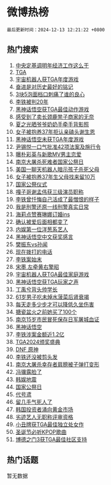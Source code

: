 # 微博热榜

`最后更新时间：2024-12-13 12:21:22 +0800`

## 热门搜索

1. [中央定基调明年经济工作这么干](https://m.weibo.cn/search?containerid=100103type%3D1%26t%3D10%26q%3D%23%E4%B8%AD%E5%A4%AE%E5%AE%9A%E5%9F%BA%E8%B0%83%E6%98%8E%E5%B9%B4%E7%BB%8F%E6%B5%8E%E5%B7%A5%E4%BD%9C%E8%BF%99%E4%B9%88%E5%B9%B2%23&stream_entry_id=51&isnewpage=1&extparam=seat%3D1%26c_type%3D51%26q%3D%2523%25E4%25B8%25AD%25E5%25A4%25AE%25E5%25AE%259A%25E5%259F%25BA%25E8%25B0%2583%25E6%2598%258E%25E5%25B9%25B4%25E7%25BB%258F%25E6%25B5%258E%25E5%25B7%25A5%25E4%25BD%259C%25E8%25BF%2599%25E4%25B9%2588%25E5%25B9%25B2%2523%26stream_entry_id%3D51%26pos%3D0%26dgr%3D0%26cate%3D10103%26filter_type%3Drealtimehot%26display_time%3D1734063681%26pre_seqid%3D173406368143502135247105)
1. [TGA](https://m.weibo.cn/search?containerid=100103type%3D1%26t%3D10%26q%3DTGA&stream_entry_id=31&isnewpage=1&extparam=seat%3D1%26c_type%3D31%26q%3DTGA%26stream_entry_id%3D31%26cate%3D5001%26realpos%3D1%26flag%3D16%26dgr%3D0%26pos%3D0%26band_rank%3D1%26lcate%3D5001%26filter_type%3Drealtimehot%26display_time%3D1734063681%26pre_seqid%3D173406368143502135247105)
1. [宇宙机器人获TGA年度游戏](https://m.weibo.cn/search?containerid=100103type%3D1%26t%3D10%26q%3D%E5%AE%87%E5%AE%99%E6%9C%BA%E5%99%A8%E4%BA%BA%E8%8E%B7TGA%E5%B9%B4%E5%BA%A6%E6%B8%B8%E6%88%8F&stream_entry_id=31&isnewpage=1&extparam=seat%3D1%26c_type%3D31%26q%3D%25E5%25AE%2587%25E5%25AE%2599%25E6%259C%25BA%25E5%2599%25A8%25E4%25BA%25BA%25E8%258E%25B7TGA%25E5%25B9%25B4%25E5%25BA%25A6%25E6%25B8%25B8%25E6%2588%258F%26stream_entry_id%3D31%26cate%3D5001%26realpos%3D2%26flag%3D1%26dgr%3D0%26pos%3D1%26band_rank%3D2%26lcate%3D5001%26filter_type%3Drealtimehot%26display_time%3D1734063681%26pre_seqid%3D173406368143502135247105)
1. [奋进是对历史最好的铭记](https://m.weibo.cn/search?containerid=100103type%3D1%26t%3D10%26q%3D%23%E5%A5%8B%E8%BF%9B%E6%98%AF%E5%AF%B9%E5%8E%86%E5%8F%B2%E6%9C%80%E5%A5%BD%E7%9A%84%E9%93%AD%E8%AE%B0%23&stream_entry_id=31&isnewpage=1&extparam=seat%3D1%26c_type%3D31%26q%3D%2523%25E5%25A5%258B%25E8%25BF%259B%25E6%2598%25AF%25E5%25AF%25B9%25E5%258E%2586%25E5%258F%25B2%25E6%259C%2580%25E5%25A5%25BD%25E7%259A%2584%25E9%2593%25AD%25E8%25AE%25B0%2523%26stream_entry_id%3D31%26cate%3D5001%26realpos%3D3%26flag%3D1%26dgr%3D0%26pos%3D2%26band_rank%3D3%26lcate%3D5001%26filter_type%3Drealtimehot%26display_time%3D1734063681%26pre_seqid%3D173406368143502135247105)
1. [3块5泡面档口刺痛了谁的良心](https://m.weibo.cn/search?containerid=100103type%3D1%26t%3D10%26q%3D%233%E5%9D%975%E6%B3%A1%E9%9D%A2%E6%A1%A3%E5%8F%A3%E5%88%BA%E7%97%9B%E4%BA%86%E8%B0%81%E7%9A%84%E8%89%AF%E5%BF%83%23&stream_entry_id=31&isnewpage=1&extparam=seat%3D1%26c_type%3D31%26q%3D%25233%25E5%259D%25975%25E6%25B3%25A1%25E9%259D%25A2%25E6%25A1%25A3%25E5%258F%25A3%25E5%2588%25BA%25E7%2597%259B%25E4%25BA%2586%25E8%25B0%2581%25E7%259A%2584%25E8%2589%25AF%25E5%25BF%2583%2523%26stream_entry_id%3D31%26cate%3D5001%26realpos%3D4%26flag%3D1%26dgr%3D0%26pos%3D3%26band_rank%3D4%26lcate%3D5001%26filter_type%3Drealtimehot%26display_time%3D1734063681%26pre_seqid%3D173406368143502135247105)
1. [李铁被判20年](https://m.weibo.cn/search?containerid=100103type%3D1%26t%3D10%26q%3D%23%E6%9D%8E%E9%93%81%E8%A2%AB%E5%88%A420%E5%B9%B4%23&stream_entry_id=31&isnewpage=1&extparam=seat%3D1%26c_type%3D31%26q%3D%2523%25E6%259D%258E%25E9%2593%2581%25E8%25A2%25AB%25E5%2588%25A420%25E5%25B9%25B4%2523%26stream_entry_id%3D31%26cate%3D5001%26realpos%3D5%26flag%3D2%26dgr%3D0%26pos%3D4%26band_rank%3D5%26lcate%3D5001%26filter_type%3Drealtimehot%26display_time%3D1734063681%26pre_seqid%3D173406368143502135247105)
1. [黑神话悟空获TGA最佳动作游戏](https://m.weibo.cn/search?containerid=100103type%3D1%26t%3D10%26q%3D%23%E9%BB%91%E7%A5%9E%E8%AF%9D%E6%82%9F%E7%A9%BA%E8%8E%B7TGA%E6%9C%80%E4%BD%B3%E5%8A%A8%E4%BD%9C%E6%B8%B8%E6%88%8F%23&stream_entry_id=31&isnewpage=1&extparam=seat%3D1%26c_type%3D31%26q%3D%2523%25E9%25BB%2591%25E7%25A5%259E%25E8%25AF%259D%25E6%2582%259F%25E7%25A9%25BA%25E8%258E%25B7TGA%25E6%259C%2580%25E4%25BD%25B3%25E5%258A%25A8%25E4%25BD%259C%25E6%25B8%25B8%25E6%2588%258F%2523%26stream_entry_id%3D31%26cate%3D5001%26realpos%3D6%26flag%3D0%26dgr%3D0%26pos%3D5%26band_rank%3D6%26lcate%3D5001%26filter_type%3Drealtimehot%26display_time%3D1734063681%26pre_seqid%3D173406368143502135247105)
1. [感受到了卖长颈鹿凳子商家的无奈](https://m.weibo.cn/search?containerid=100103type%3D1%26t%3D10%26q%3D%23%E6%84%9F%E5%8F%97%E5%88%B0%E4%BA%86%E5%8D%96%E9%95%BF%E9%A2%88%E9%B9%BF%E5%87%B3%E5%AD%90%E5%95%86%E5%AE%B6%E7%9A%84%E6%97%A0%E5%A5%88%23&stream_entry_id=31&isnewpage=1&extparam=seat%3D1%26c_type%3D31%26q%3D%2523%25E6%2584%259F%25E5%258F%2597%25E5%2588%25B0%25E4%25BA%2586%25E5%258D%2596%25E9%2595%25BF%25E9%25A2%2588%25E9%25B9%25BF%25E5%2587%25B3%25E5%25AD%2590%25E5%2595%2586%25E5%25AE%25B6%25E7%259A%2584%25E6%2597%25A0%25E5%25A5%2588%2523%26stream_entry_id%3D31%26cate%3D5001%26realpos%3D7%26flag%3D0%26dgr%3D0%26pos%3D6%26band_rank%3D7%26lcate%3D5001%26filter_type%3Drealtimehot%26display_time%3D1734063681%26pre_seqid%3D173406368143502135247105)
1. [夏之光晒爷爷奶奶手牵手背影照](https://m.weibo.cn/search?containerid=100103type%3D1%26t%3D10%26q%3D%E5%A4%8F%E4%B9%8B%E5%85%89%E6%99%92%E7%88%B7%E7%88%B7%E5%A5%B6%E5%A5%B6%E6%89%8B%E7%89%B5%E6%89%8B%E8%83%8C%E5%BD%B1%E7%85%A7&stream_entry_id=31&isnewpage=1&extparam=seat%3D1%26c_type%3D31%26q%3D%25E5%25A4%258F%25E4%25B9%258B%25E5%2585%2589%25E6%2599%2592%25E7%2588%25B7%25E7%2588%25B7%25E5%25A5%25B6%25E5%25A5%25B6%25E6%2589%258B%25E7%2589%25B5%25E6%2589%258B%25E8%2583%258C%25E5%25BD%25B1%25E7%2585%25A7%26stream_entry_id%3D31%26cate%3D5001%26realpos%3D8%26flag%3D1%26dgr%3D0%26pos%3D7%26band_rank%3D8%26lcate%3D5001%26filter_type%3Drealtimehot%26display_time%3D1734063681%26pre_seqid%3D173406368143502135247105)
1. [女子被抱养37年拒认亲磕头谢生恩](https://m.weibo.cn/search?containerid=100103type%3D1%26t%3D10%26q%3D%23%E5%A5%B3%E5%AD%90%E8%A2%AB%E6%8A%B1%E5%85%BB37%E5%B9%B4%E6%8B%92%E8%AE%A4%E4%BA%B2%E7%A3%95%E5%A4%B4%E8%B0%A2%E7%94%9F%E6%81%A9%23&stream_entry_id=31&isnewpage=1&extparam=seat%3D1%26c_type%3D31%26q%3D%2523%25E5%25A5%25B3%25E5%25AD%2590%25E8%25A2%25AB%25E6%258A%25B1%25E5%2585%25BB37%25E5%25B9%25B4%25E6%258B%2592%25E8%25AE%25A4%25E4%25BA%25B2%25E7%25A3%2595%25E5%25A4%25B4%25E8%25B0%25A2%25E7%2594%259F%25E6%2581%25A9%2523%26stream_entry_id%3D31%26cate%3D5001%26realpos%3D9%26flag%3D1%26dgr%3D0%26pos%3D8%26band_rank%3D9%26lcate%3D5001%26filter_type%3Drealtimehot%26display_time%3D1734063681%26pre_seqid%3D173406368143502135247105)
1. [黑神话悟空未获TGA年度游戏](https://m.weibo.cn/search?containerid=100103type%3D1%26t%3D10%26q%3D%23%E9%BB%91%E7%A5%9E%E8%AF%9D%E6%82%9F%E7%A9%BA%E6%9C%AA%E8%8E%B7TGA%E5%B9%B4%E5%BA%A6%E6%B8%B8%E6%88%8F%23&stream_entry_id=31&isnewpage=1&extparam=seat%3D1%26c_type%3D31%26q%3D%2523%25E9%25BB%2591%25E7%25A5%259E%25E8%25AF%259D%25E6%2582%259F%25E7%25A9%25BA%25E6%259C%25AA%25E8%258E%25B7TGA%25E5%25B9%25B4%25E5%25BA%25A6%25E6%25B8%25B8%25E6%2588%258F%2523%26stream_entry_id%3D31%26cate%3D5001%26realpos%3D10%26flag%3D1%26dgr%3D0%26pos%3D9%26band_rank%3D10%26lcate%3D5001%26filter_type%3Drealtimehot%26display_time%3D1734063681%26pre_seqid%3D173406368143502135247105)
1. [尹锡悦一口气批准42项法案及施行令](https://m.weibo.cn/search?containerid=100103type%3D1%26t%3D10%26q%3D%23%E5%B0%B9%E9%94%A1%E6%82%A6%E4%B8%80%E5%8F%A3%E6%B0%94%E6%89%B9%E5%87%8642%E9%A1%B9%E6%B3%95%E6%A1%88%E5%8F%8A%E6%96%BD%E8%A1%8C%E4%BB%A4%23&stream_entry_id=31&isnewpage=1&extparam=seat%3D1%26c_type%3D31%26q%3D%2523%25E5%25B0%25B9%25E9%2594%25A1%25E6%2582%25A6%25E4%25B8%2580%25E5%258F%25A3%25E6%25B0%2594%25E6%2589%25B9%25E5%2587%258642%25E9%25A1%25B9%25E6%25B3%2595%25E6%25A1%2588%25E5%258F%258A%25E6%2596%25BD%25E8%25A1%258C%25E4%25BB%25A4%2523%26stream_entry_id%3D31%26cate%3D5001%26realpos%3D11%26flag%3D1%26dgr%3D0%26pos%3D10%26band_rank%3D11%26lcate%3D5001%26filter_type%3Drealtimehot%26display_time%3D1734063681%26pre_seqid%3D173406368143502135247105)
1. [曝朴彩英与新歌MV男主恋爱](https://m.weibo.cn/search?containerid=100103type%3D1%26t%3D10%26q%3D%E6%9B%9D%E6%9C%B4%E5%BD%A9%E8%8B%B1%E4%B8%8E%E6%96%B0%E6%AD%8CMV%E7%94%B7%E4%B8%BB%E6%81%8B%E7%88%B1&stream_entry_id=31&isnewpage=1&extparam=seat%3D1%26c_type%3D31%26q%3D%25E6%259B%259D%25E6%259C%25B4%25E5%25BD%25A9%25E8%258B%25B1%25E4%25B8%258E%25E6%2596%25B0%25E6%25AD%258CMV%25E7%2594%25B7%25E4%25B8%25BB%25E6%2581%258B%25E7%2588%25B1%26stream_entry_id%3D31%26cate%3D5001%26realpos%3D12%26flag%3D1%26dgr%3D0%26pos%3D11%26band_rank%3D12%26lcate%3D5001%26filter_type%3Drealtimehot%26display_time%3D1734063681%26pre_seqid%3D173406368143502135247105)
1. [南京大屠杀死难者国家公祭日](https://m.weibo.cn/search?containerid=100103type%3D1%26t%3D10%26q%3D%23%E5%8D%97%E4%BA%AC%E5%A4%A7%E5%B1%A0%E6%9D%80%E6%AD%BB%E9%9A%BE%E8%80%85%E5%9B%BD%E5%AE%B6%E5%85%AC%E7%A5%AD%E6%97%A5%23&stream_entry_id=31&isnewpage=1&extparam=seat%3D1%26c_type%3D31%26q%3D%2523%25E5%258D%2597%25E4%25BA%25AC%25E5%25A4%25A7%25E5%25B1%25A0%25E6%259D%2580%25E6%25AD%25BB%25E9%259A%25BE%25E8%2580%2585%25E5%259B%25BD%25E5%25AE%25B6%25E5%2585%25AC%25E7%25A5%25AD%25E6%2597%25A5%2523%26stream_entry_id%3D31%26cate%3D5001%26realpos%3D13%26flag%3D1%26dgr%3D0%26pos%3D12%26band_rank%3D13%26lcate%3D5001%26filter_type%3Drealtimehot%26display_time%3D1734063681%26pre_seqid%3D173406368143502135247105)
1. [美国一聊天机器人暗示孩子杀死父母](https://m.weibo.cn/search?containerid=100103type%3D1%26t%3D10%26q%3D%23%E7%BE%8E%E5%9B%BD%E4%B8%80%E8%81%8A%E5%A4%A9%E6%9C%BA%E5%99%A8%E4%BA%BA%E6%9A%97%E7%A4%BA%E5%AD%A9%E5%AD%90%E6%9D%80%E6%AD%BB%E7%88%B6%E6%AF%8D%23&stream_entry_id=31&isnewpage=1&extparam=seat%3D1%26c_type%3D31%26q%3D%2523%25E7%25BE%258E%25E5%259B%25BD%25E4%25B8%2580%25E8%2581%258A%25E5%25A4%25A9%25E6%259C%25BA%25E5%2599%25A8%25E4%25BA%25BA%25E6%259A%2597%25E7%25A4%25BA%25E5%25AD%25A9%25E5%25AD%2590%25E6%259D%2580%25E6%25AD%25BB%25E7%2588%25B6%25E6%25AF%258D%2523%26stream_entry_id%3D31%26cate%3D5001%26realpos%3D14%26flag%3D2%26dgr%3D0%26pos%3D13%26band_rank%3D14%26lcate%3D5001%26filter_type%3Drealtimehot%26display_time%3D1734063681%26pre_seqid%3D173406368143502135247105)
1. [女子被抱养37年生父母找来留10万](https://m.weibo.cn/search?containerid=100103type%3D1%26t%3D10%26q%3D%23%E5%A5%B3%E5%AD%90%E8%A2%AB%E6%8A%B1%E5%85%BB37%E5%B9%B4%E7%94%9F%E7%88%B6%E6%AF%8D%E6%89%BE%E6%9D%A5%E7%95%9910%E4%B8%87%23&stream_entry_id=31&isnewpage=1&extparam=seat%3D1%26c_type%3D31%26q%3D%2523%25E5%25A5%25B3%25E5%25AD%2590%25E8%25A2%25AB%25E6%258A%25B1%25E5%2585%25BB37%25E5%25B9%25B4%25E7%2594%259F%25E7%2588%25B6%25E6%25AF%258D%25E6%2589%25BE%25E6%259D%25A5%25E7%2595%259910%25E4%25B8%2587%2523%26stream_entry_id%3D31%26cate%3D5001%26realpos%3D15%26flag%3D2%26dgr%3D0%26pos%3D14%26band_rank%3D15%26lcate%3D5001%26filter_type%3Drealtimehot%26display_time%3D1734063681%26pre_seqid%3D173406368143502135247105)
1. [国家公祭仪式](https://m.weibo.cn/search?containerid=100103type%3D1%26t%3D10%26q%3D%23%E5%9B%BD%E5%AE%B6%E5%85%AC%E7%A5%AD%E4%BB%AA%E5%BC%8F%23&stream_entry_id=31&isnewpage=1&extparam=seat%3D1%26c_type%3D31%26q%3D%2523%25E5%259B%25BD%25E5%25AE%25B6%25E5%2585%25AC%25E7%25A5%25AD%25E4%25BB%25AA%25E5%25BC%258F%2523%26stream_entry_id%3D31%26cate%3D5001%26realpos%3D16%26flag%3D0%26dgr%3D0%26pos%3D15%26band_rank%3D16%26lcate%3D5001%26filter_type%3Drealtimehot%26display_time%3D1734063681%26pre_seqid%3D173406368143502135247105)
1. [嘎子哥谢孟伟获三级演员职称](https://m.weibo.cn/search?containerid=100103type%3D1%26t%3D10%26q%3D%23%E5%98%8E%E5%AD%90%E5%93%A5%E8%B0%A2%E5%AD%9F%E4%BC%9F%E8%8E%B7%E4%B8%89%E7%BA%A7%E6%BC%94%E5%91%98%E8%81%8C%E7%A7%B0%23&stream_entry_id=31&isnewpage=1&extparam=seat%3D1%26c_type%3D31%26q%3D%2523%25E5%2598%258E%25E5%25AD%2590%25E5%2593%25A5%25E8%25B0%25A2%25E5%25AD%259F%25E4%25BC%259F%25E8%258E%25B7%25E4%25B8%2589%25E7%25BA%25A7%25E6%25BC%2594%25E5%2591%2598%25E8%2581%258C%25E7%25A7%25B0%2523%26stream_entry_id%3D31%26cate%3D5001%26realpos%3D17%26flag%3D0%26dgr%3D0%26pos%3D16%26band_rank%3D17%26lcate%3D5001%26filter_type%3Drealtimehot%26display_time%3D1734063681%26pre_seqid%3D173406368143502135247105)
1. [李铁曾忏悔自己活成了最憎恨的样子](https://m.weibo.cn/search?containerid=100103type%3D1%26t%3D10%26q%3D%23%E6%9D%8E%E9%93%81%E6%9B%BE%E5%BF%8F%E6%82%94%E8%87%AA%E5%B7%B1%E6%B4%BB%E6%88%90%E4%BA%86%E6%9C%80%E6%86%8E%E6%81%A8%E7%9A%84%E6%A0%B7%E5%AD%90%23&stream_entry_id=31&isnewpage=1&extparam=seat%3D1%26c_type%3D31%26q%3D%2523%25E6%259D%258E%25E9%2593%2581%25E6%259B%25BE%25E5%25BF%258F%25E6%2582%2594%25E8%2587%25AA%25E5%25B7%25B1%25E6%25B4%25BB%25E6%2588%2590%25E4%25BA%2586%25E6%259C%2580%25E6%2586%258E%25E6%2581%25A8%25E7%259A%2584%25E6%25A0%25B7%25E5%25AD%2590%2523%26stream_entry_id%3D31%26cate%3D5001%26realpos%3D18%26flag%3D1%26dgr%3D0%26pos%3D17%26band_rank%3D18%26lcate%3D5001%26filter_type%3Drealtimehot%26display_time%3D1734063681%26pre_seqid%3D173406368143502135247105)
1. [我是刑警还原一线刑警真实日常](https://m.weibo.cn/search?containerid=100103type%3D1%26t%3D10%26q%3D%23%E6%88%91%E6%98%AF%E5%88%91%E8%AD%A6%E8%BF%98%E5%8E%9F%E4%B8%80%E7%BA%BF%E5%88%91%E8%AD%A6%E7%9C%9F%E5%AE%9E%E6%97%A5%E5%B8%B8%23&stream_entry_id=31&isnewpage=1&extparam=seat%3D1%26c_type%3D31%26q%3D%2523%25E6%2588%2591%25E6%2598%25AF%25E5%2588%2591%25E8%25AD%25A6%25E8%25BF%2598%25E5%258E%259F%25E4%25B8%2580%25E7%25BA%25BF%25E5%2588%2591%25E8%25AD%25A6%25E7%259C%259F%25E5%25AE%259E%25E6%2597%25A5%25E5%25B8%25B8%2523%26stream_entry_id%3D31%26cate%3D5001%26realpos%3D19%26flag%3D1%26dgr%3D0%26pos%3D18%26band_rank%3D19%26lcate%3D5001%26filter_type%3Drealtimehot%26display_time%3D1734063681%26pre_seqid%3D173406368143502135247105)
1. [海莉点赞赛琳娜订婚ins](https://m.weibo.cn/search?containerid=100103type%3D1%26t%3D10%26q%3D%23%E6%B5%B7%E8%8E%89%E7%82%B9%E8%B5%9E%E8%B5%9B%E7%90%B3%E5%A8%9C%E8%AE%A2%E5%A9%9Ains%23&stream_entry_id=31&isnewpage=1&extparam=seat%3D1%26c_type%3D31%26q%3D%2523%25E6%25B5%25B7%25E8%258E%2589%25E7%2582%25B9%25E8%25B5%259E%25E8%25B5%259B%25E7%2590%25B3%25E5%25A8%259C%25E8%25AE%25A2%25E5%25A9%259Ains%2523%26stream_entry_id%3D31%26cate%3D5001%26realpos%3D20%26flag%3D1%26dgr%3D0%26pos%3D19%26band_rank%3D20%26lcate%3D5001%26filter_type%3Drealtimehot%26display_time%3D1734063681%26pre_seqid%3D173406368143502135247105)
1. [确认被爱后面相都变了](https://m.weibo.cn/search?containerid=100103type%3D1%26t%3D10%26q%3D%E7%A1%AE%E8%AE%A4%E8%A2%AB%E7%88%B1%E5%90%8E%E9%9D%A2%E7%9B%B8%E9%83%BD%E5%8F%98%E4%BA%86&stream_entry_id=31&isnewpage=1&extparam=seat%3D1%26c_type%3D31%26q%3D%25E7%25A1%25AE%25E8%25AE%25A4%25E8%25A2%25AB%25E7%2588%25B1%25E5%2590%258E%25E9%259D%25A2%25E7%259B%25B8%25E9%2583%25BD%25E5%258F%2598%25E4%25BA%2586%26stream_entry_id%3D31%26cate%3D5001%26realpos%3D21%26flag%3D1%26dgr%3D0%26pos%3D20%26band_rank%3D21%26lcate%3D5001%26filter_type%3Drealtimehot%26display_time%3D1734063681%26pre_seqid%3D173406368143502135247105)
1. [内娱第一位洋葱系艺人](https://m.weibo.cn/search?containerid=100103type%3D1%26t%3D10%26q%3D%E5%86%85%E5%A8%B1%E7%AC%AC%E4%B8%80%E4%BD%8D%E6%B4%8B%E8%91%B1%E7%B3%BB%E8%89%BA%E4%BA%BA&stream_entry_id=31&isnewpage=1&extparam=seat%3D1%26c_type%3D31%26q%3D%25E5%2586%2585%25E5%25A8%25B1%25E7%25AC%25AC%25E4%25B8%2580%25E4%25BD%258D%25E6%25B4%258B%25E8%2591%25B1%25E7%25B3%25BB%25E8%2589%25BA%25E4%25BA%25BA%26stream_entry_id%3D31%26cate%3D5001%26realpos%3D22%26flag%3D2%26dgr%3D0%26pos%3D21%26band_rank%3D22%26lcate%3D5001%26filter_type%3Drealtimehot%26display_time%3D1734063681%26pre_seqid%3D173406368143502135247105)
1. [黑神话悟空中文获奖感言](https://m.weibo.cn/search?containerid=100103type%3D1%26t%3D10%26q%3D%23%E9%BB%91%E7%A5%9E%E8%AF%9D%E6%82%9F%E7%A9%BA%E4%B8%AD%E6%96%87%E8%8E%B7%E5%A5%96%E6%84%9F%E8%A8%80%23&stream_entry_id=31&isnewpage=1&extparam=seat%3D1%26c_type%3D31%26q%3D%2523%25E9%25BB%2591%25E7%25A5%259E%25E8%25AF%259D%25E6%2582%259F%25E7%25A9%25BA%25E4%25B8%25AD%25E6%2596%2587%25E8%258E%25B7%25E5%25A5%2596%25E6%2584%259F%25E8%25A8%2580%2523%26stream_entry_id%3D31%26cate%3D5001%26realpos%3D23%26flag%3D0%26dgr%3D0%26pos%3D22%26band_rank%3D23%26lcate%3D5001%26filter_type%3Drealtimehot%26display_time%3D1734063681%26pre_seqid%3D173406368143502135247105)
1. [樊振东vs孙闻](https://m.weibo.cn/search?containerid=100103type%3D1%26t%3D10%26q%3D%E6%A8%8A%E6%8C%AF%E4%B8%9Cvs%E5%AD%99%E9%97%BB&stream_entry_id=31&isnewpage=1&extparam=seat%3D1%26c_type%3D31%26q%3D%25E6%25A8%258A%25E6%258C%25AF%25E4%25B8%259Cvs%25E5%25AD%2599%25E9%2597%25BB%26stream_entry_id%3D31%26cate%3D5001%26realpos%3D24%26flag%3D1%26dgr%3D0%26pos%3D23%26band_rank%3D24%26lcate%3D5001%26filter_type%3Drealtimehot%26display_time%3D1734063681%26pre_seqid%3D173406368143502135247105)
1. [现在拨打的电话](https://m.weibo.cn/search?containerid=100103type%3D1%26t%3D10%26q%3D%E7%8E%B0%E5%9C%A8%E6%8B%A8%E6%89%93%E7%9A%84%E7%94%B5%E8%AF%9D&stream_entry_id=31&isnewpage=1&extparam=seat%3D1%26c_type%3D31%26q%3D%25E7%258E%25B0%25E5%259C%25A8%25E6%258B%25A8%25E6%2589%2593%25E7%259A%2584%25E7%2594%25B5%25E8%25AF%259D%26stream_entry_id%3D31%26cate%3D5001%26realpos%3D25%26flag%3D0%26dgr%3D0%26pos%3D24%26band_rank%3D25%26lcate%3D5001%26filter_type%3Drealtimehot%26display_time%3D1734063681%26pre_seqid%3D173406368143502135247105)
1. [李铁案始末](https://m.weibo.cn/search?containerid=100103type%3D1%26t%3D10%26q%3D%23%E6%9D%8E%E9%93%81%E6%A1%88%E5%A7%8B%E6%9C%AB%23&stream_entry_id=31&isnewpage=1&extparam=seat%3D1%26c_type%3D31%26q%3D%2523%25E6%259D%258E%25E9%2593%2581%25E6%25A1%2588%25E5%25A7%258B%25E6%259C%25AB%2523%26stream_entry_id%3D31%26cate%3D5001%26realpos%3D26%26flag%3D0%26dgr%3D0%26pos%3D25%26band_rank%3D26%26lcate%3D5001%26filter_type%3Drealtimehot%26display_time%3D1734063681%26pre_seqid%3D173406368143502135247105)
1. [宋墨 左牵黄右擎昭](https://m.weibo.cn/search?containerid=100103type%3D1%26t%3D10%26q%3D%E5%AE%8B%E5%A2%A8+%E5%B7%A6%E7%89%B5%E9%BB%84%E5%8F%B3%E6%93%8E%E6%98%AD&stream_entry_id=31&isnewpage=1&extparam=seat%3D1%26c_type%3D31%26q%3D%25E5%25AE%258B%25E5%25A2%25A8%2520%25E5%25B7%25A6%25E7%2589%25B5%25E9%25BB%2584%25E5%258F%25B3%25E6%2593%258E%25E6%2598%25AD%26stream_entry_id%3D31%26cate%3D5001%26realpos%3D27%26flag%3D0%26dgr%3D0%26pos%3D26%26band_rank%3D27%26lcate%3D5001%26filter_type%3Drealtimehot%26display_time%3D1734063681%26pre_seqid%3D173406368143502135247105)
1. [宇宙机器人获TGA最佳家庭游戏](https://m.weibo.cn/search?containerid=100103type%3D1%26t%3D10%26q%3D%23%E5%AE%87%E5%AE%99%E6%9C%BA%E5%99%A8%E4%BA%BA%E8%8E%B7TGA%E6%9C%80%E4%BD%B3%E5%AE%B6%E5%BA%AD%E6%B8%B8%E6%88%8F%23&stream_entry_id=31&isnewpage=1&extparam=seat%3D1%26c_type%3D31%26q%3D%2523%25E5%25AE%2587%25E5%25AE%2599%25E6%259C%25BA%25E5%2599%25A8%25E4%25BA%25BA%25E8%258E%25B7TGA%25E6%259C%2580%25E4%25BD%25B3%25E5%25AE%25B6%25E5%25BA%25AD%25E6%25B8%25B8%25E6%2588%258F%2523%26stream_entry_id%3D31%26cate%3D5001%26realpos%3D28%26flag%3D0%26dgr%3D0%26pos%3D27%26band_rank%3D28%26lcate%3D5001%26filter_type%3Drealtimehot%26display_time%3D1734063681%26pre_seqid%3D173406368143502135247105)
1. [黑神话悟空获TGA玩家之声](https://m.weibo.cn/search?containerid=100103type%3D1%26t%3D10%26q%3D%23%E9%BB%91%E7%A5%9E%E8%AF%9D%E6%82%9F%E7%A9%BA%E8%8E%B7TGA%E7%8E%A9%E5%AE%B6%E4%B9%8B%E5%A3%B0%23&stream_entry_id=31&isnewpage=1&extparam=seat%3D1%26c_type%3D31%26q%3D%2523%25E9%25BB%2591%25E7%25A5%259E%25E8%25AF%259D%25E6%2582%259F%25E7%25A9%25BA%25E8%258E%25B7TGA%25E7%258E%25A9%25E5%25AE%25B6%25E4%25B9%258B%25E5%25A3%25B0%2523%26stream_entry_id%3D31%26cate%3D5001%26realpos%3D29%26flag%3D1%26dgr%3D0%26pos%3D28%26band_rank%3D29%26lcate%3D5001%26filter_type%3Drealtimehot%26display_time%3D1734063681%26pre_seqid%3D173406368143502135247105)
1. [丁禹兮背头帅学长](https://m.weibo.cn/search?containerid=100103type%3D1%26t%3D10%26q%3D%23%E4%B8%81%E7%A6%B9%E5%85%AE%E8%83%8C%E5%A4%B4%E5%B8%85%E5%AD%A6%E9%95%BF%23&stream_entry_id=31&isnewpage=1&extparam=seat%3D1%26c_type%3D31%26q%3D%2523%25E4%25B8%2581%25E7%25A6%25B9%25E5%2585%25AE%25E8%2583%258C%25E5%25A4%25B4%25E5%25B8%2585%25E5%25AD%25A6%25E9%2595%25BF%2523%26stream_entry_id%3D31%26cate%3D5001%26realpos%3D30%26flag%3D1%26dgr%3D0%26pos%3D29%26band_rank%3D30%26lcate%3D5001%26filter_type%3Drealtimehot%26display_time%3D1734063681%26pre_seqid%3D173406368143502135247105)
1. [61岁男子吃未焯水菠菜后肾衰竭](https://m.weibo.cn/search?containerid=100103type%3D1%26t%3D10%26q%3D%2361%E5%B2%81%E7%94%B7%E5%AD%90%E5%90%83%E6%9C%AA%E7%84%AF%E6%B0%B4%E8%8F%A0%E8%8F%9C%E5%90%8E%E8%82%BE%E8%A1%B0%E7%AB%AD%23&stream_entry_id=31&isnewpage=1&extparam=seat%3D1%26c_type%3D31%26q%3D%252361%25E5%25B2%2581%25E7%2594%25B7%25E5%25AD%2590%25E5%2590%2583%25E6%259C%25AA%25E7%2584%25AF%25E6%25B0%25B4%25E8%258F%25A0%25E8%258F%259C%25E5%2590%258E%25E8%2582%25BE%25E8%25A1%25B0%25E7%25AB%25AD%2523%26stream_entry_id%3D31%26cate%3D5001%26realpos%3D31%26flag%3D0%26dgr%3D0%26pos%3D30%26band_rank%3D31%26lcate%3D5001%26filter_type%3Drealtimehot%26display_time%3D1734063681%26pre_seqid%3D173406368143502135247105)
1. [每天走多少步才可以降低久坐伤害](https://m.weibo.cn/search?containerid=100103type%3D1%26t%3D10%26q%3D%23%E6%AF%8F%E5%A4%A9%E8%B5%B0%E5%A4%9A%E5%B0%91%E6%AD%A5%E6%89%8D%E5%8F%AF%E4%BB%A5%E9%99%8D%E4%BD%8E%E4%B9%85%E5%9D%90%E4%BC%A4%E5%AE%B3%23&stream_entry_id=31&isnewpage=1&extparam=seat%3D1%26c_type%3D31%26q%3D%2523%25E6%25AF%258F%25E5%25A4%25A9%25E8%25B5%25B0%25E5%25A4%259A%25E5%25B0%2591%25E6%25AD%25A5%25E6%2589%258D%25E5%258F%25AF%25E4%25BB%25A5%25E9%2599%258D%25E4%25BD%258E%25E4%25B9%2585%25E5%259D%2590%25E4%25BC%25A4%25E5%25AE%25B3%2523%26stream_entry_id%3D31%26cate%3D5001%26realpos%3D32%26flag%3D0%26dgr%3D0%26pos%3D31%26band_rank%3D32%26lcate%3D5001%26filter_type%3Drealtimehot%26display_time%3D1734063681%26pre_seqid%3D173406368143502135247105)
1. [搪瓷盆火之前她买了100个](https://m.weibo.cn/search?containerid=100103type%3D1%26t%3D10%26q%3D%23%E6%90%AA%E7%93%B7%E7%9B%86%E7%81%AB%E4%B9%8B%E5%89%8D%E5%A5%B9%E4%B9%B0%E4%BA%86100%E4%B8%AA%23&stream_entry_id=31&isnewpage=1&extparam=seat%3D1%26c_type%3D31%26q%3D%2523%25E6%2590%25AA%25E7%2593%25B7%25E7%259B%2586%25E7%2581%25AB%25E4%25B9%258B%25E5%2589%258D%25E5%25A5%25B9%25E4%25B9%25B0%25E4%25BA%2586100%25E4%25B8%25AA%2523%26stream_entry_id%3D31%26cate%3D5001%26realpos%3D33%26flag%3D1%26dgr%3D0%26pos%3D32%26band_rank%3D33%26lcate%3D5001%26filter_type%3Drealtimehot%26display_time%3D1734063681%26pre_seqid%3D173406368143502135247105)
1. [南京15岁市民冒死保存日军屠城血证](https://m.weibo.cn/search?containerid=100103type%3D1%26t%3D10%26q%3D%23%E5%8D%97%E4%BA%AC15%E5%B2%81%E5%B8%82%E6%B0%91%E5%86%92%E6%AD%BB%E4%BF%9D%E5%AD%98%E6%97%A5%E5%86%9B%E5%B1%A0%E5%9F%8E%E8%A1%80%E8%AF%81%23&stream_entry_id=31&isnewpage=1&extparam=seat%3D1%26c_type%3D31%26q%3D%2523%25E5%258D%2597%25E4%25BA%25AC15%25E5%25B2%2581%25E5%25B8%2582%25E6%25B0%2591%25E5%2586%2592%25E6%25AD%25BB%25E4%25BF%259D%25E5%25AD%2598%25E6%2597%25A5%25E5%2586%259B%25E5%25B1%25A0%25E5%259F%258E%25E8%25A1%2580%25E8%25AF%2581%2523%26stream_entry_id%3D31%26cate%3D5001%26realpos%3D34%26flag%3D1%26dgr%3D0%26pos%3D33%26band_rank%3D34%26lcate%3D5001%26filter_type%3Drealtimehot%26display_time%3D1734063681%26pre_seqid%3D173406368143502135247105)
1. [黑神话悟空](https://m.weibo.cn/search?containerid=100103type%3D1%26t%3D10%26q%3D%E9%BB%91%E7%A5%9E%E8%AF%9D%E6%82%9F%E7%A9%BA&stream_entry_id=31&isnewpage=1&extparam=seat%3D1%26c_type%3D31%26q%3D%25E9%25BB%2591%25E7%25A5%259E%25E8%25AF%259D%25E6%2582%259F%25E7%25A9%25BA%26stream_entry_id%3D31%26cate%3D5001%26realpos%3D35%26flag%3D0%26dgr%3D0%26pos%3D34%26band_rank%3D35%26lcate%3D5001%26filter_type%3Drealtimehot%26display_time%3D1734063681%26pre_seqid%3D173406368143502135247105)
1. [李铁涉案金额近1.2亿](https://m.weibo.cn/search?containerid=100103type%3D1%26t%3D10%26q%3D%23%E6%9D%8E%E9%93%81%E6%B6%89%E6%A1%88%E9%87%91%E9%A2%9D%E8%BF%911.2%E4%BA%BF%23&stream_entry_id=31&isnewpage=1&extparam=seat%3D1%26c_type%3D31%26q%3D%2523%25E6%259D%258E%25E9%2593%2581%25E6%25B6%2589%25E6%25A1%2588%25E9%2587%2591%25E9%25A2%259D%25E8%25BF%25911.2%25E4%25BA%25BF%2523%26stream_entry_id%3D31%26cate%3D5001%26realpos%3D36%26flag%3D0%26dgr%3D0%26pos%3D35%26band_rank%3D36%26lcate%3D5001%26filter_type%3Drealtimehot%26display_time%3D1734063681%26pre_seqid%3D173406368143502135247105)
1. [TGA2024颁奖盛典](https://m.weibo.cn/search?containerid=100103type%3D1%26t%3D10%26q%3D%23TGA2024%E9%A2%81%E5%A5%96%E7%9B%9B%E5%85%B8%23&stream_entry_id=31&isnewpage=1&extparam=seat%3D1%26c_type%3D31%26q%3D%2523TGA2024%25E9%25A2%2581%25E5%25A5%2596%25E7%259B%259B%25E5%2585%25B8%2523%26stream_entry_id%3D31%26cate%3D5001%26realpos%3D37%26flag%3D0%26dgr%3D0%26pos%3D36%26band_rank%3D37%26lcate%3D5001%26filter_type%3Drealtimehot%26display_time%3D1734063681%26pre_seqid%3D173406368143502135247105)
1. [DNF 原神](https://m.weibo.cn/search?containerid=100103type%3D1%26t%3D10%26q%3DDNF+%E5%8E%9F%E7%A5%9E&stream_entry_id=31&isnewpage=1&extparam=seat%3D1%26c_type%3D31%26q%3DDNF%2520%25E5%258E%259F%25E7%25A5%259E%26stream_entry_id%3D31%26cate%3D5001%26realpos%3D38%26flag%3D1%26dgr%3D0%26pos%3D37%26band_rank%3D38%26lcate%3D5001%26filter_type%3Drealtimehot%26display_time%3D1734063681%26pre_seqid%3D173406368143502135247105)
1. [李铁还没被剪头发](https://m.weibo.cn/search?containerid=100103type%3D1%26t%3D10%26q%3D%23%E6%9D%8E%E9%93%81%E8%BF%98%E6%B2%A1%E8%A2%AB%E5%89%AA%E5%A4%B4%E5%8F%91%23&stream_entry_id=31&isnewpage=1&extparam=seat%3D1%26c_type%3D31%26q%3D%2523%25E6%259D%258E%25E9%2593%2581%25E8%25BF%2598%25E6%25B2%25A1%25E8%25A2%25AB%25E5%2589%25AA%25E5%25A4%25B4%25E5%258F%2591%2523%26stream_entry_id%3D31%26cate%3D5001%26realpos%3D39%26flag%3D1%26dgr%3D0%26pos%3D38%26band_rank%3D39%26lcate%3D5001%26filter_type%3Drealtimehot%26display_time%3D1734063681%26pre_seqid%3D173406368143502135247105)
1. [南京大屠杀幸存者肩膀被子弹打变形](https://m.weibo.cn/search?containerid=100103type%3D1%26t%3D10%26q%3D%23%E5%8D%97%E4%BA%AC%E5%A4%A7%E5%B1%A0%E6%9D%80%E5%B9%B8%E5%AD%98%E8%80%85%E8%82%A9%E8%86%80%E8%A2%AB%E5%AD%90%E5%BC%B9%E6%89%93%E5%8F%98%E5%BD%A2%23&stream_entry_id=31&isnewpage=1&extparam=seat%3D1%26c_type%3D31%26q%3D%2523%25E5%258D%2597%25E4%25BA%25AC%25E5%25A4%25A7%25E5%25B1%25A0%25E6%259D%2580%25E5%25B9%25B8%25E5%25AD%2598%25E8%2580%2585%25E8%2582%25A9%25E8%2586%2580%25E8%25A2%25AB%25E5%25AD%2590%25E5%25BC%25B9%25E6%2589%2593%25E5%258F%2598%25E5%25BD%25A2%2523%26stream_entry_id%3D31%26cate%3D5001%26realpos%3D40%26flag%3D0%26dgr%3D0%26pos%3D39%26band_rank%3D40%26lcate%3D5001%26filter_type%3Drealtimehot%26display_time%3D1734063681%26pre_seqid%3D173406368143502135247105)
1. [冯骥露脸了](https://m.weibo.cn/search?containerid=100103type%3D1%26t%3D10%26q%3D%23%E5%86%AF%E9%AA%A5%E9%9C%B2%E8%84%B8%E4%BA%86%23&stream_entry_id=31&isnewpage=1&extparam=seat%3D1%26c_type%3D31%26q%3D%2523%25E5%2586%25AF%25E9%25AA%25A5%25E9%259C%25B2%25E8%2584%25B8%25E4%25BA%2586%2523%26stream_entry_id%3D31%26cate%3D5001%26realpos%3D41%26flag%3D1%26dgr%3D0%26pos%3D40%26band_rank%3D41%26lcate%3D5001%26filter_type%3Drealtimehot%26display_time%3D1734063681%26pre_seqid%3D173406368143502135247105)
1. [韩娱地震](https://m.weibo.cn/search?containerid=100103type%3D1%26t%3D10%26q%3D%E9%9F%A9%E5%A8%B1%E5%9C%B0%E9%9C%87&stream_entry_id=31&isnewpage=1&extparam=seat%3D1%26c_type%3D31%26q%3D%25E9%259F%25A9%25E5%25A8%25B1%25E5%259C%25B0%25E9%259C%2587%26stream_entry_id%3D31%26cate%3D5001%26realpos%3D42%26flag%3D0%26dgr%3D0%26pos%3D41%26band_rank%3D42%26lcate%3D5001%26filter_type%3Drealtimehot%26display_time%3D1734063681%26pre_seqid%3D173406368143502135247105)
1. [国家公祭日](https://m.weibo.cn/search?containerid=100103type%3D1%26t%3D10%26q%3D%23%E5%9B%BD%E5%AE%B6%E5%85%AC%E7%A5%AD%E6%97%A5%23&stream_entry_id=31&isnewpage=1&extparam=seat%3D1%26c_type%3D31%26q%3D%2523%25E5%259B%25BD%25E5%25AE%25B6%25E5%2585%25AC%25E7%25A5%25AD%25E6%2597%25A5%2523%26stream_entry_id%3D31%26cate%3D5001%26realpos%3D43%26flag%3D0%26dgr%3D0%26pos%3D42%26band_rank%3D43%26lcate%3D5001%26filter_type%3Drealtimehot%26display_time%3D1734063681%26pre_seqid%3D173406368143502135247105)
1. [代号鸢](https://m.weibo.cn/search?containerid=100103type%3D1%26t%3D10%26q%3D%E4%BB%A3%E5%8F%B7%E9%B8%A2&stream_entry_id=31&isnewpage=1&extparam=seat%3D1%26c_type%3D31%26q%3D%25E4%25BB%25A3%25E5%258F%25B7%25E9%25B8%25A2%26stream_entry_id%3D31%26cate%3D5001%26realpos%3D44%26flag%3D0%26dgr%3D0%26pos%3D43%26band_rank%3D44%26lcate%3D5001%26filter_type%3Drealtimehot%26display_time%3D1734063681%26pre_seqid%3D173406368143502135247105)
1. [留几手气死人了](https://m.weibo.cn/search?containerid=100103type%3D1%26t%3D10%26q%3D%E7%95%99%E5%87%A0%E6%89%8B%E6%B0%94%E6%AD%BB%E4%BA%BA%E4%BA%86&stream_entry_id=31&isnewpage=1&extparam=seat%3D1%26c_type%3D31%26q%3D%25E7%2595%2599%25E5%2587%25A0%25E6%2589%258B%25E6%25B0%2594%25E6%25AD%25BB%25E4%25BA%25BA%25E4%25BA%2586%26stream_entry_id%3D31%26cate%3D5001%26realpos%3D45%26flag%3D0%26dgr%3D0%26pos%3D44%26band_rank%3D45%26lcate%3D5001%26filter_type%3Drealtimehot%26display_time%3D1734063681%26pre_seqid%3D173406368143502135247105)
1. [韩国投资者涌向黄金市场](https://m.weibo.cn/search?containerid=100103type%3D1%26t%3D10%26q%3D%23%E9%9F%A9%E5%9B%BD%E6%8A%95%E8%B5%84%E8%80%85%E6%B6%8C%E5%90%91%E9%BB%84%E9%87%91%E5%B8%82%E5%9C%BA%23&stream_entry_id=31&isnewpage=1&extparam=seat%3D1%26c_type%3D31%26q%3D%2523%25E9%259F%25A9%25E5%259B%25BD%25E6%258A%2595%25E8%25B5%2584%25E8%2580%2585%25E6%25B6%258C%25E5%2590%2591%25E9%25BB%2584%25E9%2587%2591%25E5%25B8%2582%25E5%259C%25BA%2523%26stream_entry_id%3D31%26cate%3D5001%26realpos%3D46%26flag%3D1%26dgr%3D0%26pos%3D45%26band_rank%3D46%26lcate%3D5001%26filter_type%3Drealtimehot%26display_time%3D1734063681%26pre_seqid%3D173406368143502135247105)
1. [劣迹艺人无职称评审资格](https://m.weibo.cn/search?containerid=100103type%3D1%26t%3D10%26q%3D%23%E5%8A%A3%E8%BF%B9%E8%89%BA%E4%BA%BA%E6%97%A0%E8%81%8C%E7%A7%B0%E8%AF%84%E5%AE%A1%E8%B5%84%E6%A0%BC%23&stream_entry_id=31&isnewpage=1&extparam=seat%3D1%26c_type%3D31%26q%3D%2523%25E5%258A%25A3%25E8%25BF%25B9%25E8%2589%25BA%25E4%25BA%25BA%25E6%2597%25A0%25E8%2581%258C%25E7%25A7%25B0%25E8%25AF%2584%25E5%25AE%25A1%25E8%25B5%2584%25E6%25A0%25BC%2523%26stream_entry_id%3D31%26cate%3D5001%26realpos%3D47%26flag%3D0%26dgr%3D0%26pos%3D46%26band_rank%3D47%26lcate%3D5001%26filter_type%3Drealtimehot%26display_time%3D1734063681%26pre_seqid%3D173406368143502135247105)
1. [小丑牌获TGA最佳独立处女作](https://m.weibo.cn/search?containerid=100103type%3D1%26t%3D10%26q%3D%23%E5%B0%8F%E4%B8%91%E7%89%8C%E8%8E%B7TGA%E6%9C%80%E4%BD%B3%E7%8B%AC%E7%AB%8B%E5%A4%84%E5%A5%B3%E4%BD%9C%23&stream_entry_id=31&isnewpage=1&extparam=seat%3D1%26c_type%3D31%26q%3D%2523%25E5%25B0%258F%25E4%25B8%2591%25E7%2589%258C%25E8%258E%25B7TGA%25E6%259C%2580%25E4%25BD%25B3%25E7%258B%25AC%25E7%25AB%258B%25E5%25A4%2584%25E5%25A5%25B3%25E4%25BD%259C%2523%26stream_entry_id%3D31%26cate%3D5001%26realpos%3D48%26flag%3D1%26dgr%3D0%26pos%3D47%26band_rank%3D48%26lcate%3D5001%26filter_type%3Drealtimehot%26display_time%3D1734063681%26pre_seqid%3D173406368143502135247105)
1. [圣诞节必听KPOP歌曲](https://m.weibo.cn/search?containerid=100103type%3D1%26t%3D10%26q%3D%E5%9C%A3%E8%AF%9E%E8%8A%82%E5%BF%85%E5%90%ACKPOP%E6%AD%8C%E6%9B%B2&stream_entry_id=31&isnewpage=1&extparam=seat%3D1%26c_type%3D31%26q%3D%25E5%259C%25A3%25E8%25AF%259E%25E8%258A%2582%25E5%25BF%2585%25E5%2590%25ACKPOP%25E6%25AD%258C%25E6%259B%25B2%26stream_entry_id%3D31%26cate%3D5001%26realpos%3D49%26flag%3D1%26dgr%3D0%26pos%3D48%26band_rank%3D49%26lcate%3D5001%26filter_type%3Drealtimehot%26display_time%3D1734063681%26pre_seqid%3D173406368143502135247105)
1. [博德之门3获TGA最佳社区支持](https://m.weibo.cn/search?containerid=100103type%3D1%26t%3D10%26q%3D%23%E5%8D%9A%E5%BE%B7%E4%B9%8B%E9%97%A83%E8%8E%B7TGA%E6%9C%80%E4%BD%B3%E7%A4%BE%E5%8C%BA%E6%94%AF%E6%8C%81%23&stream_entry_id=31&isnewpage=1&extparam=seat%3D1%26c_type%3D31%26q%3D%2523%25E5%258D%259A%25E5%25BE%25B7%25E4%25B9%258B%25E9%2597%25A83%25E8%258E%25B7TGA%25E6%259C%2580%25E4%25BD%25B3%25E7%25A4%25BE%25E5%258C%25BA%25E6%2594%25AF%25E6%258C%2581%2523%26stream_entry_id%3D31%26cate%3D5001%26realpos%3D50%26flag%3D1%26dgr%3D0%26pos%3D49%26band_rank%3D50%26lcate%3D5001%26filter_type%3Drealtimehot%26display_time%3D1734063681%26pre_seqid%3D173406368143502135247105)

## 热门话题

暂无数据
